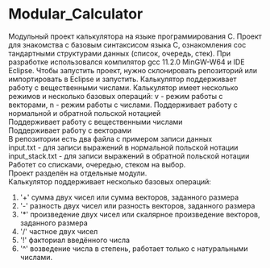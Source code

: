 # Modular_Calculator
Модульный проект калькулятора на языке программирования C.
Проект для знакомства с базовым синтаксисом языка C, ознакомления сос тандартными структурами данных (список, очередь, стек).
При разработке использовался компилятор gcc 11.2.0 MinGW-W64 и IDE Eclipse.
Чтобы запустить проект, нужно склонировать репозиторий или импортировать в Eclipse и запустить.
Калькулятор поддерживает работу с вещественными числами.
Калькулятор имеет несколько режимов и несколько базовых операций:
v - режим работы с векторами, n - режим работы с числами.
Поддерживает работу с нормальной и обратной польской нотацией  
Поддерживает работу с вещественными числами  
Поддерживает работу с векторами  
В репозитории есть два файла с примером записи данных  
input.txt - для записи выражений в нормальной польской нотации  
input_stack.txt - для записи выражений в обратной польской нотации  
Работет со списками, очередью, стеком на выбор.  
Проект разделён на отдельные модули.  
Калькулятор поддерживает несколько базовых операций:  
1. '+' сумма двух чисел или сумма векторов, заданного размера  
2. '-' разность двух чисел или разность векторов, заданного размера  
3. '\*' произведение двух чисел или скалярное произведение векторов, заданного размера  
4.  '/' частное двух чисел  
5.  '!' факториал введённого числа
6.  '^' возведение числа в степень, работает только с натуральными числами.
